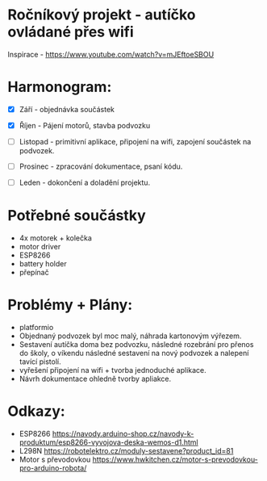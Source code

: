 # Ročníkový projekt - autíčko ovládané přes wifi

Inspirace - https://www.youtube.com/watch?v=mJEftoeSBOU

# Harmonogram:
- [x] Září - objednávka součástek

- [x] Říjen - Pájení motorů, stavba podvozku

- [ ] Listopad - primitivní aplikace, připojení na wifi, zapojení součástek na podvozek.

- [ ] Prosinec - zpracování dokumentace, psaní kódu.

- [ ] Leden - dokončení a doladění projektu.

# Potřebné součástky
- 4x motorek + kolečka
- motor driver
- ESP8266
- battery holder 
- přepínač

# Problémy + Plány: 
- platformio  
- Objednaný podvozek byl moc malý, náhrada kartonovým výřezem. 
- Sestavení autíčka doma bez podvozku, následné rozebrání pro přenos do školy, o víkendu následné sestavení na nový podvozek a   nalepení tavící pistolí. 
- vyřešení připojení na wifi + tvorba jednoduché aplikace. 
- Návrh dokumentace ohledně tvorby apliakce. 

# Odkazy: 
- ESP8266 https://navody.arduino-shop.cz/navody-k-produktum/esp8266-vyvojova-deska-wemos-d1.html
- L298N https://robotelektro.cz/moduly-sestavene?product_id=81
- Motor s převodovkou https://www.hwkitchen.cz/motor-s-prevodovkou-pro-arduino-robota/
